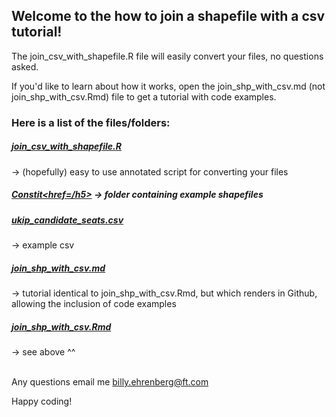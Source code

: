 <h2>Welcome to the how to join a shapefile with a csv tutorial!</h2>

The join_csv_with_shapefile.R file will easily convert your files, no questions asked. 

If you'd like to learn about how it works, open the
join_shp_with_csv.md (not join_shp_with_csv.Rmd) file to get a tutorial with code examples.

<h3>Here is a list of the files/folders:</h3>

[<h5>join_csv_with_shapefile.R</h5>](./join_csv_with_shapefile.R) -> (hopefully) easy to use  annotated script for converting your files

[<h5>Constit<href=/h5>](./Constit) -> folder containing example shapefiles

[<h5>ukip_candidate_seats.csv</h5>](./ukip_candidate_seats.csv) -> example csv

[<h5>join_shp_with_csv.md</h5>](./join_shp_with_csv.md) -> tutorial identical to join_shp_with_csv.Rmd, 
                        but which renders in Github,
                        allowing the inclusion of code examples

[<h5>join_shp_with_csv.Rmd</h5>](./join_shp_with_csv.Rmd) -> see above ^^

<br>Any questions email me billy.ehrenberg@ft.com

Happy coding!

